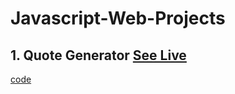 # Javascript-Web-Projects

## 1. Quote Generator [See Live](https://divyanshrastogi51.github.io/javascript-web-projects/quote-generator/)
 [code](https://github.com/divyanshrastogi51/javascript-web-projects/tree/main/quote-generator)
